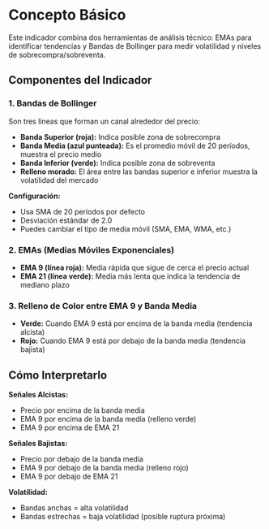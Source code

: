# Concepto Básico

Este indicador combina dos herramientas de análisis técnico: EMAs para identificar tendencias y Bandas de Bollinger para medir volatilidad y niveles de sobrecompra/sobreventa.

## Componentes del Indicador

### 1. Bandas de Bollinger

Son tres líneas que forman un canal alrededor del precio:

- **Banda Superior (roja):** Indica posible zona de sobrecompra
- **Banda Media (azul punteada):** Es el promedio móvil de 20 períodos, muestra el precio medio
- **Banda Inferior (verde):** Indica posible zona de sobreventa
- **Relleno morado:** El área entre las bandas superior e inferior muestra la volatilidad del mercado

**Configuración:** 
- Usa SMA de 20 períodos por defecto
- Desviación estándar de 2.0
- Puedes cambiar el tipo de media móvil (SMA, EMA, WMA, etc.)

### 2. EMAs (Medias Móviles Exponenciales)

- **EMA 9 (línea roja):** Media rápida que sigue de cerca el precio actual
- **EMA 21 (línea verde):** Media más lenta que indica la tendencia de mediano plazo

### 3. Relleno de Color entre EMA 9 y Banda Media

- **Verde:** Cuando EMA 9 está por encima de la banda media (tendencia alcista)
- **Rojo:** Cuando EMA 9 está por debajo de la banda media (tendencia bajista)

## Cómo Interpretarlo

**Señales Alcistas:**
- Precio por encima de la banda media
- EMA 9 por encima de la banda media (relleno verde)
- EMA 9 por encima de EMA 21

**Señales Bajistas:**
- Precio por debajo de la banda media
- EMA 9 por debajo de la banda media (relleno rojo)
- EMA 9 por debajo de EMA 21

**Volatilidad:**
- Bandas anchas = alta volatilidad
- Bandas estrechas = baja volatilidad (posible ruptura próxima)
